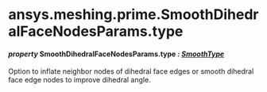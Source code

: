 # ansys.meshing.prime.SmoothDihedralFaceNodesParams.type



#### *property* SmoothDihedralFaceNodesParams.type *: [SmoothType](ansys.meshing.prime.SmoothType.md#ansys.meshing.prime.SmoothType)*

Option to inflate neighbor nodes of dihedral face edges or smooth dihedral face edge nodes to improve dihedral angle.

<!-- !! processed by numpydoc !! -->
